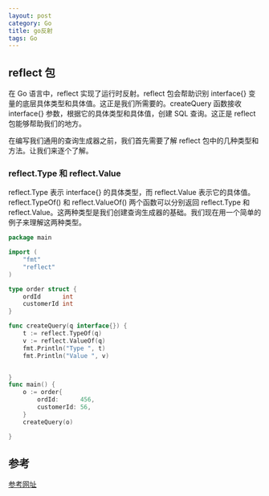 ```yaml
---
layout: post
category: Go
title: go反射
tags: Go
---
```


## reflect 包

在 Go 语言中，reflect 实现了运行时反射。reflect 包会帮助识别 interface{} 变量的底层具体类型和具体值。这正是我们所需要的。createQuery 函数接收 interface{} 参数，根据它的具体类型和具体值，创建 SQL 查询。这正是 reflect 包能够帮助我们的地方。

在编写我们通用的查询生成器之前，我们首先需要了解 reflect 包中的几种类型和方法。让我们来逐个了解。

### reflect.Type 和 reflect.Value

reflect.Type 表示 interface{} 的具体类型，而 reflect.Value 表示它的具体值。reflect.TypeOf() 和 reflect.ValueOf() 两个函数可以分别返回 reflect.Type 和 reflect.Value。这两种类型是我们创建查询生成器的基础。我们现在用一个简单的例子来理解这两种类型。

```go
package main

import (
    "fmt"
    "reflect"
)

type order struct {
    ordId      int
    customerId int
}

func createQuery(q interface{}) {
    t := reflect.TypeOf(q)
    v := reflect.ValueOf(q)
    fmt.Println("Type ", t)
    fmt.Println("Value ", v)


}
func main() {
    o := order{
        ordId:      456,
        customerId: 56,
    }
    createQuery(o)

}
```

## 参考

[参考网址](https://studygolang.com/articles/13178)